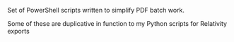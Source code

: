 Set of PowerShell scripts written to simplify PDF batch work. 

Some of these are duplicative in function to my Python scripts for Relativity exports
